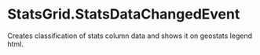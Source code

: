 # StatsGrid.StatsDataChangedEvent

Creates classification of stats column data and shows it on geostats legend html.